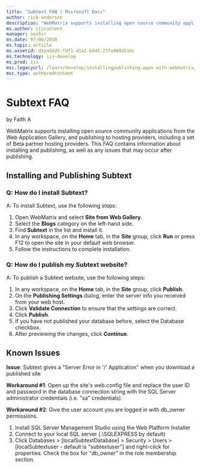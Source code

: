 ```yaml
---
title: "Subtext FAQ | Microsoft Docs"
author: rick-anderson
description: "WebMatrix supports installing open source community applications from the Web Application Gallery, and publishing to hosting providers, including a set of Be..."
ms.author: iiscontent
manager: soshir
ms.date: 07/06/2010
ms.topic: article
ms.assetid: d1ea5645-fdf1-41a1-b445-23fe909d516c
ms.technology: iis-develop
ms.prod: iis
msc.legacyurl: /learn/develop/installingpublishing-apps-with-webmatrix/subtext-faq
msc.type: authoredcontent
---
```

Subtext FAQ
====================
by Faith A

WebMatrix supports installing open source community applications from the Web Application Gallery, and publishing to hosting providers, including a set of Beta partner hosting providers. This FAQ contains information about installing and publishing, as well as any issues that may occur after publishing.

## Installing and Publishing Subtext

### Q: How do I install Subtext?

A: To install Subtext, use the following steps:

1. Open WebMatrix and select **Site from Web Gallery**.
2. Select the **Blogs** category on the left-hand side.
3. Find **Subtext** in the list and install it.
4. In any workspace, on the **Home** tab, in the **Site** group, click **Run** or press F12 to open the site in your default web browser.
5. Follow the instructions to complete installation.

### Q: How do I publish my Subtext website?

A: To publish a Subtext website, use the following steps:

1. In any workspace, on the **Home** tab, in the **Site** group, click **Publish**.
2. On the **Publishing Settings** dialog, enter the server info you received from your web host.
3. Click **Validate Connection** to ensure that the settings are correct.
4. Click **Publish**.
5. If you have not published your database before, select the Database checkbox.
6. After previewing the changes, click **Continue**.

## Known Issues

**Issue**: Subtext gives a "Server Error in '/' Application" when you download a published site

**Workaround #1**: Open up the site's web.config file and replace the user ID and password in the database connection string with the SQL Server administrator credentials (i.e. "sa" credentials).

**Workaround #2**: Give the user account you are logged in with db\_owner permissions.

1. Install SQL Server Management Studio using the Web Platform Installer
2. Connect to your local SQL server (.\SQLEXPRESS by default)
3. Click Databases &gt; [localSubtextDatabase] &gt; Security &gt; Users &gt; [localSubtextuser - default is "subtextuser"] and right-click for properties. Check the box for "db\_owner" in the role membership section.